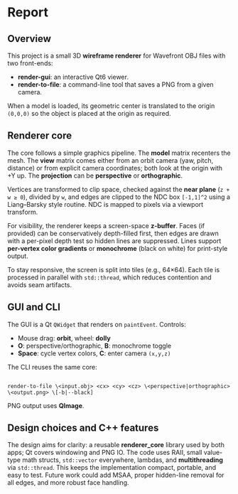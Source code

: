 # Report

## Overview
This project is a small 3D **wireframe renderer** for Wavefront OBJ files with two front-ends:
- **render-gui**: an interactive Qt6 viewer.
- **render-to-file**: a command-line tool that saves a PNG from a given camera.

When a model is loaded, its geometric center is translated to the origin `(0,0,0)` so the object is placed at the origin as required.

## Renderer core
The core follows a simple graphics pipeline. The **model** matrix recenters the mesh. The **view** matrix comes either from an orbit camera (yaw, pitch, distance) or from explicit camera coordinates; both look at the origin with +Y up. The **projection** can be **perspective** or **orthographic**.

Vertices are transformed to clip space, checked against the **near plane** (`z + w ≥ 0`), divided by `w`, and edges are clipped to the NDC box `[-1,1]^2` using a Liang–Barsky style routine. NDC is mapped to pixels via a viewport transform.

For visibility, the renderer keeps a screen-space **z-buffer**. Faces (if provided) can be conservatively depth-filled first, then edges are drawn with a per-pixel depth test so hidden lines are suppressed. Lines support **per-vertex color gradients** or **monochrome** (black on white) for print-style output.

To stay responsive, the screen is split into tiles (e.g., 64×64). Each tile is processed in parallel with `std::thread`, which reduces contention and avoids seam artifacts.

## GUI and CLI
The GUI is a Qt `QWidget` that renders on `paintEvent`. Controls:
- Mouse drag: **orbit**, wheel: **dolly**
- **O**: perspective/orthographic, **B**: monochrome toggle
- **Space**: cycle vertex colors, **C**: enter camera `(x,y,z)`

The CLI reuses the same core:
```

render-to-file \<input.obj> <cx> <cy> <cz> \<perspective|orthographic> \<output.png> \[-b|--black]

```
PNG output uses **QImage**.

## Design choices and C++ features
The design aims for clarity: a reusable **renderer_core** library used by both apps; Qt covers windowing and PNG IO. The code uses RAII, small value-type math structs, `std::vector` everywhere, lambdas, and **multithreading** via `std::thread`. This keeps the implementation compact, portable, and easy to test. Future work could add MSAA, proper hidden-line removal for all edges, and more robust face handling.
